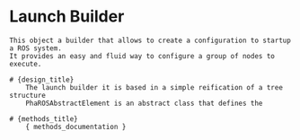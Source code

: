 # Launch Builder

	This object a builder that allows to create a configuration to startup a ROS system. 
	It provides an easy and fluid way to configure a group of nodes to execute.
	
	# {design_title}
		The launch builder it is based in a simple reification of a tree structure
		PhaROSAbstractElement is an abstract class that defines the  
	
	# {methods_title}
		{ methods_documentation }
	
	
	
	
	
	